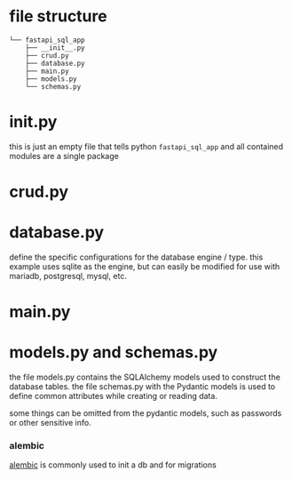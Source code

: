# file structure
```
└── fastapi_sql_app
    ├── __init__.py
    ├── crud.py
    ├── database.py
    ├── main.py
    ├── models.py
    └── schemas.py
```  
# __init__.py

this is just an empty file that tells python ```fastapi_sql_app``` and all contained modules are a single package

# crud.py

# database.py

define the specific configurations for the database engine / type. this example uses sqlite as the engine, but can easily be modified for use with mariadb, postgresql, mysql, etc.

# main.py

# models.py and schemas.py

the file models.py contains the SQLAlchemy models used to construct the database tables. the file schemas.py with the Pydantic models is used to define common attributes while creating or reading data.  

some things can be omitted from the pydantic models, such as passwords or other sensitive info.




### alembic

[alembic](https://alembic.sqlalchemy.org/en/latest/) is commonly used to init a db and for migrations